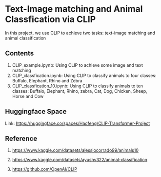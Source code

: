 # Text-Image matching and Animal Classfication via CLIP

In this project, we use CLIP to achieve two tasks: text-image matching and animal classification 

## Contents
1. CLIP_example.ipynb: Using CLIP to achieve some image and text matching
2. CLIP_classfication.ipynb: Using CLIP to classify animals to four classes: Buffalo, Elephant, Rhino and Zebra
3. CLIP_classfication_10.ipynb: Using CLIP to classify animals to ten classes: Buffalo, Elephant, Rhino, zebra, Cat, Dog, Chicken, Sheep, Horse and Cow

## Huggingface Space

Link: https://huggingface.co/spaces/Haofeng/CLIP-Transformer-Project

## Reference

1. https://www.kaggle.com/datasets/alessiocorrado99/animals10

2. https://www.kaggle.com/datasets/ayushv322/animal-classification

3. https://github.com/OpenAI/CLIP
